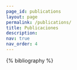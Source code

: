 ```yaml
---
page_id: publications
layout: page
permalink: /publications/
title: Publicaciones
description: 
nav: true
nav_order: 4
---
```


<!-- _pages/publications.md -->
<div class="publications">

{% bibliography %}

</div>
